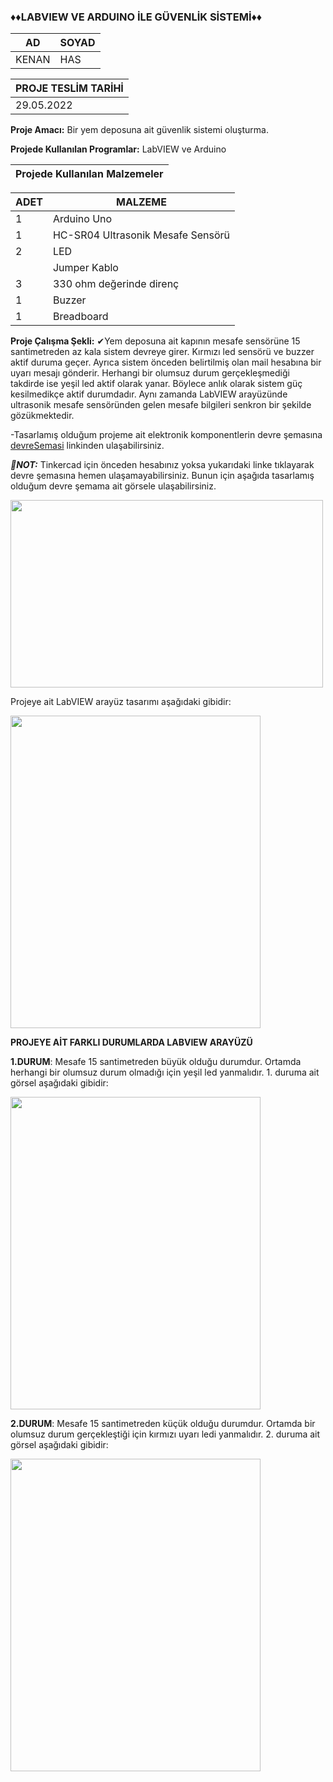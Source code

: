 ### ♦♦LABVIEW VE ARDUINO İLE GÜVENLİK SİSTEMİ♦♦
|AD|SOYAD|      
|--|--|       
|KENAN|HAS|

|PROJE TESLİM TARİHİ|
|--|
|29.05.2022|

**Proje Amacı:** Bir yem deposuna ait güvenlik sistemi oluşturma.

**Projede Kullanılan Programlar:** LabVIEW ve Arduino

|**Projede Kullanılan Malzemeler**|
|--|

|ADET|MALZEME|
|--|--|
|1|Arduino Uno|
|1|HC-SR04 Ultrasonik Mesafe Sensörü|
|2|LED|
||Jumper Kablo|
|3|330 ohm değerinde direnç|
|1|Buzzer|
|1|Breadboard|


**Proje Çalışma Şekli:** ✔Yem deposuna ait kapının mesafe sensörüne 15 santimetreden az kala sistem devreye girer. 
Kırmızı led sensörü ve buzzer aktif duruma geçer. Ayrıca sistem önceden belirtilmiş olan mail hesabına bir uyarı mesajı gönderir. Herhangi bir olumsuz durum gerçekleşmediği takdirde ise yeşil led aktif olarak yanar.  Böylece anlık olarak sistem güç kesilmedikçe aktif durumdadır. Aynı zamanda LabVIEW arayüzünde ultrasonik mesafe sensöründen gelen mesafe bilgileri senkron bir şekilde gözükmektedir.

-Tasarlamış olduğum projeme ait elektronik komponentlerin devre şemasına [devreSemasi](https://www.tinkercad.com/things/68N7dYEIkeI-olcmeenstrumantassyonproje/editel) linkinden ulaşabilirsiniz.

_**📌NOT:**_ Tinkercad için önceden hesabınız yoksa yukarıdaki linke tıklayarak devre şemasına hemen ulaşamayabilirsiniz. Bunun için aşağıda tasarlamış olduğum devre şemama ait görsele ulaşabilirsiniz.

<img src= "https://user-images.githubusercontent.com/98099024/170889192-494766ad-0ab7-48f1-ac65-2eb683b15240.PNG" width="500" height="300">


Projeye ait LabVIEW arayüz tasarımı aşağıdaki gibidir:

<img src="https://user-images.githubusercontent.com/98099024/170889604-82960830-81f0-4192-b7d1-4bac89c6079d.PNG" width="400" height="500">

**PROJEYE AİT FARKLI DURUMLARDA LABVIEW ARAYÜZÜ**

**1.DURUM**: Mesafe 15 santimetreden büyük olduğu durumdur. Ortamda herhangi bir olumsuz durum olmadığı için yeşil led yanmalıdır. 1. duruma ait görsel aşağıdaki gibidir: 

<img src="https://user-images.githubusercontent.com/98099024/170890761-8a80e6ef-247b-4531-b778-e5300c35b989.PNG" width="400" height="500" >

**2.DURUM**: Mesafe 15 santimetreden küçük olduğu durumdur. Ortamda bir olumsuz durum gerçekleştiği için kırmızı uyarı ledi yanmalıdır. 2. duruma ait görsel aşağıdaki gibidir:

<img src="https://user-images.githubusercontent.com/98099024/170891043-8e1620c9-4365-42d9-9ef1-717a3ed5f80e.PNG" width="400" height="500" >

